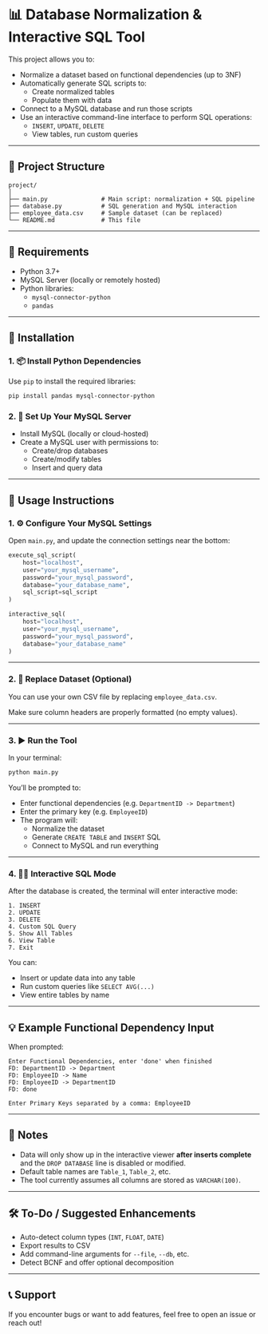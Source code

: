 # 📊 Database Normalization & Interactive SQL Tool

This project allows you to:

- Normalize a dataset based on functional dependencies (up to 3NF)
- Automatically generate SQL scripts to:
  - Create normalized tables
  - Populate them with data
- Connect to a MySQL database and run those scripts
- Use an interactive command-line interface to perform SQL operations:
  - `INSERT`, `UPDATE`, `DELETE`
  - View tables, run custom queries

---

## 📁 Project Structure

```
project/
│
├── main.py               # Main script: normalization + SQL pipeline
├── database.py           # SQL generation and MySQL interaction
├── employee_data.csv     # Sample dataset (can be replaced)
└── README.md             # This file
```

---

## 🧰 Requirements

- Python 3.7+
- MySQL Server (locally or remotely hosted)
- Python libraries:
  - `mysql-connector-python`
  - `pandas`

---

## 🔧 Installation

### 1. 📦 Install Python Dependencies

Use `pip` to install the required libraries:

```bash
pip install pandas mysql-connector-python
```

### 2. 🐬 Set Up Your MySQL Server

- Install MySQL (locally or cloud-hosted)
- Create a MySQL user with permissions to:
  - Create/drop databases
  - Create/modify tables
  - Insert and query data

---

## 🚀 Usage Instructions

### 1. ⚙️ Configure Your MySQL Settings

Open `main.py`, and update the connection settings near the bottom:

```python
execute_sql_script(
    host="localhost",
    user="your_mysql_username",
    password="your_mysql_password",
    database="your_database_name",
    sql_script=sql_script
)

interactive_sql(
    host="localhost",
    user="your_mysql_username",
    password="your_mysql_password",
    database="your_database_name"
)
```

---

### 2. 📂 Replace Dataset (Optional)

You can use your own CSV file by replacing `employee_data.csv`.

Make sure column headers are properly formatted (no empty values).

---

### 3. ▶️ Run the Tool

In your terminal:

```bash
python main.py
```

You’ll be prompted to:
- Enter functional dependencies (e.g. `DepartmentID -> Department`)
- Enter the primary key (e.g. `EmployeeID`)
- The program will:
  - Normalize the dataset
  - Generate `CREATE TABLE` and `INSERT` SQL
  - Connect to MySQL and run everything

---

### 4. 🧑‍💻 Interactive SQL Mode

After the database is created, the terminal will enter interactive mode:

```
1. INSERT
2. UPDATE
3. DELETE
4. Custom SQL Query
5. Show All Tables
6. View Table
7. Exit
```

You can:
- Insert or update data into any table
- Run custom queries like `SELECT AVG(...)`
- View entire tables by name

---

## 💡 Example Functional Dependency Input

When prompted:

```
Enter Functional Dependencies, enter 'done' when finished
FD: DepartmentID -> Department
FD: EmployeeID -> Name
FD: EmployeeID -> DepartmentID
FD: done

Enter Primary Keys separated by a comma: EmployeeID
```

---

## 📌 Notes

- Data will only show up in the interactive viewer **after inserts complete** and the `DROP DATABASE` line is disabled or modified.
- Default table names are `Table_1`, `Table_2`, etc.
- The tool currently assumes all columns are stored as `VARCHAR(100)`.

---

## 🛠️ To-Do / Suggested Enhancements

- Auto-detect column types (`INT`, `FLOAT`, `DATE`)
- Export results to CSV
- Add command-line arguments for `--file`, `--db`, etc.
- Detect BCNF and offer optional decomposition

---

## 📞 Support

If you encounter bugs or want to add features, feel free to open an issue or reach out!